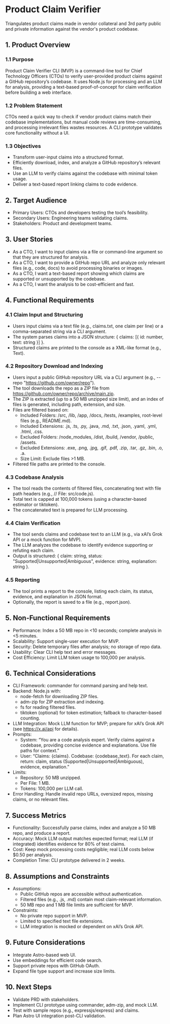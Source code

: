 # Product Claim Verifier
Triangulates product claims made in vendor collateral and 3rd party public and private information against the vendor's product codebase.

## 1. Product Overview

### 1.1 Purpose

Product Claim Verifier CLI (MVP) is a command-line tool for Chief Technology Officers (CTOs) to verify user-provided product claims against a GitHub repository’s codebase. It uses Node.js for processing and an LLM for analysis, providing a text-based proof-of-concept for claim verification before building a web interface.

### 1.2 Problem Statement
CTOs need a quick way to check if vendor product claims match their codebase implementations, but manual code reviews are time-consuming, and processing irrelevant files wastes resources. A CLI prototype validates core functionality without a UI.

### 1.3 Objectives

* Transform user-input claims into a structured <claims /> format.
* Efficiently download, index, and analyze a GitHub repository’s relevant files.
* Use an LLM to verify claims against the codebase with minimal token usage.
* Deliver a text-based report linking claims to code evidence.

## 2. Target Audience

* Primary Users: CTOs and developers testing the tool’s feasibility.
* Secondary Users: Engineering teams validating claims.
* Stakeholders: Product and development teams.

## 3. User Stories

* As a CTO, I want to input claims via a file or command-line argument so that they are structured for analysis.
* As a CTO, I want to provide a GitHub repo URL and analyze only relevant files (e.g., code, docs) to avoid processing binaries or images.
* As a CTO, I want a text-based report showing which claims are supported or unsupported by the codebase.
* As a CTO, I want the analysis to be cost-efficient and fast.

## 4. Functional Requirements

### 4.1 Claim Input and Structuring

* Users input claims via a text file (e.g., claims.txt, one claim per line) or a comma-separated string via a CLI argument.
* The system parses claims into a JSON structure: { claims: [{ id: number, text: string }] }.
* Structured claims are printed to the console as a <claims /> XML-like format (e.g., <claims><claim id="1">Text</claim></claims>).

### 4.2 Repository Download and Indexing

* Users input a public GitHub repository URL via a CLI argument (e.g., --repo "https://github.com/owner/repo").
* The tool downloads the repo as a ZIP file from https://github.com/owner/repo/archive/main.zip.
* The ZIP is extracted (up to a 50 MB unzipped size limit), and an index of files is generated, including path, extension, and size.
* Files are filtered based on:
    * Included Folders: /src, /lib, /app, /docs, /tests, /examples, root-level files (e.g., README.md).
    * Included Extensions: .js, .ts, .py, .java, .md, .txt, .json, .yaml, .yml, .html, .css.
    * Excluded Folders: /node_modules, /dist, /build, /vendor, /public, /assets.
    * Excluded Extensions: .exe, .png, .jpg, .gif, .pdf, .zip, .tar, .gz, .bin, .o, .a.
    * Size Limit: Exclude files >1 MB.
* Filtered file paths are printed to the console.

### 4.3 Codebase Analysis

* The tool reads the contents of filtered files, concatenating text with file path headers (e.g., // File: src/code.js).
* Total text is capped at 100,000 tokens (using a character-based estimator or tiktoken).
* The concatenated text is prepared for LLM processing.

### 4.4 Claim Verification

* The tool sends claims and codebase text to an LLM (e.g., via xAI’s Grok API or a mock function for MVP).
* The LLM analyzes the codebase to identify evidence supporting or refuting each claim.
* Output is structured: { claim: string, status: "Supported|Unsupported|Ambiguous", evidence: string, explanation: string }.

### 4.5 Reporting

* The tool prints a report to the console, listing each claim, its status, evidence, and explanation in JSON format.
* Optionally, the report is saved to a file (e.g., report.json).

## 5. Non-Functional Requirements

* Performance: Index a 50 MB repo in <10 seconds; complete analysis in <5 minutes.
* Scalability: Support single-user execution for MVP.
* Security: Delete temporary files after analysis; no storage of repo data.
* Usability: Clear CLI help text and error messages.
* Cost Efficiency: Limit LLM token usage to 100,000 per analysis.

## 6. Technical Considerations

* CLI Framework: commander for command parsing and help text.
* Backend: Node.js with:
    * node-fetch for downloading ZIP files.
    * adm-zip for ZIP extraction and indexing.
    * fs for reading filtered files.
    * tiktoken (optional) for token estimation; fallback to character-based counting.
* LLM Integration: Mock LLM function for MVP; prepare for xAI’s Grok API (see https://x.ai/api for details).
* Prompts:
    * System: “You are a code analysis expert. Verify claims against a codebase, providing concise evidence and explanations. Use file paths for context.”
    * User: “Claims: {claims}. Codebase: {codebase_text}. For each claim, return: claim, status (Supported|Unsupported|Ambiguous), evidence, explanation.”
* Limits:
    * Repository: 50 MB unzipped.
    * Per File: 1 MB.
    * Tokens: 100,000 per LLM call.
* Error Handling: Handle invalid repo URLs, oversized repos, missing claims, or no relevant files.

## 7. Success Metrics

* Functionality: Successfully parse claims, index and analyze a 50 MB repo, and produce a report.
* Accuracy: Mock LLM output matches expected format; real LLM (if integrated) identifies evidence for 80% of test claims.
* Cost: Keep mock processing costs negligible; real LLM costs below $0.50 per analysis.
* Completion Time: CLI prototype delivered in 2 weeks.

## 8. Assumptions and Constraints

* Assumptions:
    * Public GitHub repos are accessible without authentication.
    * Filtered files (e.g., .js, .md) contain most claim-relevant information.
    * 50 MB repo and 1 MB file limits are sufficient for MVP.
* Constraints:
    * No private repo support in MVP.
    * Limited to specified text file extensions.
    * LLM integration is mocked or dependent on xAI’s Grok API.

## 9. Future Considerations

* Integrate Astro-based web UI.
* Use embeddings for efficient code search.
* Support private repos with GitHub OAuth.
* Expand file type support and increase size limits.

## 10. Next Steps

* Validate PRD with stakeholders.
* Implement CLI prototype using commander, adm-zip, and mock LLM.
* Test with sample repos (e.g., expressjs/express) and claims.
* Plan Astro UI integration post-CLI validation.
